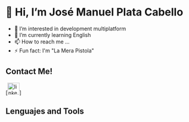 # 👋 Hi, I’m José Manuel Plata Cabello
- 👀 I’m interested in development multiplatform
- 🌱 I’m currently learning English
- 📫 How to reach me ...
- ⚡ Fun fact: I'm "La Mera Pistola"

## Contact Me!
[<img src='https://raw.githubusercontent.com/proyectox123/proyectox123/master/images/icons/linkedin.png' alt='linkedin' height='32'>]
## Lenguajes and Tools

<!---
SilverHairJM/SilverHairJM is a ✨ special ✨ repository because its `README.md` (this file) appears on your GitHub profile.
You can click the Preview link to take a look at your changes.
--->

